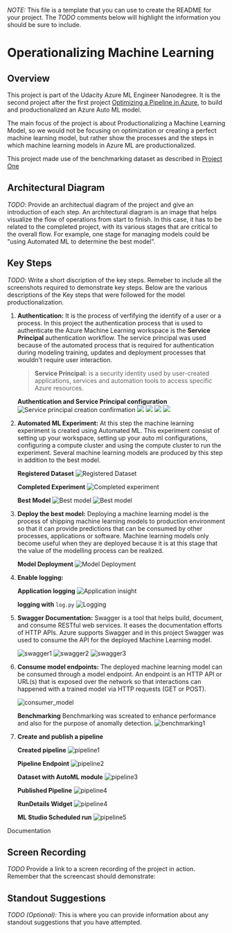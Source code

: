 *NOTE:* This file is a template that you can use to create the README for your project. The *TODO* comments below will highlight the information you should be sure to include.


# Operationalizing Machine Learning

## Overview
This project is part of the Udacity Azure ML Engineer Nanodegree. It is the second project after the first project [Optimizing a Pipeline in Azure](https://github.com/donjude/nd00333_AZMLND_Optimizing_a_Pipeline_in_Azure-Solution), to build and productionalized an Azure Auto ML model.

The main focus of the project is about Productionalizing a Machine Learning Model, so we would not be focusing on optimization or creating a perfect machine learning model, but rather show the processes and the steps in which machine learning models in Azure ML are productionalized.

This project made use of the benchmarking dataset as described in [Project One](https://github.com/donjude/nd00333_AZMLND_Optimizing_a_Pipeline_in_Azure-Solution)

## Architectural Diagram
*TODO*: Provide an architectual diagram of the project and give an introduction of each step. An architectural diagram is an image that helps visualize the flow of operations from start to finish. In this case, it has to be related to the completed project, with its various stages that are critical to the overall flow. For example, one stage for managing models could be "using Automated ML to determine the best model". 

## Key Steps
*TODO*: Write a short discription of the key steps. Remeber to include all the screenshots required to demonstrate key steps.
Below are the various descriptions of the Key steps that were followed for the model productionalization.

1. **Authentication:** It is the process of verfifying the identify of a user or a process. In this project the authentication process that is used to authenticate the Azure Machine Learning workspace is the **Service Principal** authentication workflow. The service principal was used because of the automated process that is required for authentication during modeling training, updates and deployment processes that wouldn't require user interaction.

    > **Service Principal:** is a security identity used by user-created applications, services and automation tools to access specific Azure resources.


    **Authentication and Service Principal configuration**
![Service principal creation confirmation](images/service_p1.png)
![](images/service_p2.png)
![](images/service_p3.png)
![](images/service_p4.png)
![](images/service_p5.png)



2. **Automated ML Experiment:** At this step the machine learning experiment is created using Automated ML. This experiment consist of setting up your workspace, setting up your auto ml configurations, configuring a compute cluster and using the compute cluster to run the experiment. Several machine learning models are produced by this step in addition to the best model.


    **Registered Dataset**
    ![Registered Dataset](images/dataset1.png)


    **Completed Experiment**
    ![Completed experiment](images/experiment1.png)


    **Best Model**
    ![Best model](images/best_model1.png)
    ![Best model](images/best_model2.png)


3. **Deploy the best model:** Deploying a machine learning model is the process of shipping machine learning models to production environment so that it can provide predictions that can be consumed by other processes, applications or software. Machine learning models only become useful when they are deployed because it is at this stage that the value of the modelling process can be realized.

    **Model Deployment**
    ![Model Deployment](images/deploy2.png)



4. **Enable logging:**

    **Application logging**
    ![Application insight](images/appinsight1.png)

    **logging with** `log.py`
    ![Logging](images/logging1.png)


5. **Swagger Documentation:** Swagger is a tool that helps build, document, and consume RESTful web services. It eases the documentation efforts of HTTP APIs. Azure supports Swagger and in this project Swagger was used to consume the API for the deployed Machine Learning model.

    ![swagger1](images/swagger1.png)
    ![swagger2](images/swagger2.png)
    ![swagger3](images/swagger3.png)



6. **Consume model endpoints:** The deployed machine learning model can be consumed through a model endpoint. An endpoint is an HTTP API or URL(s) that is exposed over the network so that interactions can happened with a trained model via HTTP requests (GET or POST).

    ![consumer_model](images/consumer_model.png)

    **Benchmarking** Benchmarking was screated to enhance performance and also for the purpose of anomally detection.
    ![benchmarking1](images/benchmarking1.png)


7. **Create and publish a pipeline**
    
    **Created pipeline**
    ![pipeline1](images/pipeline1.png)

    **Pipeline Endpoint**
    ![pipeline2](images/pipeline2.png)

    **Dataset with AutoML module**
    ![pipeline3](images/pipeline3.png)

    **Published Pipeline**
    ![pipeline4](images/pipeline4.png)

    **RunDetails Widget**
    ![pipeline4](images/pipeline5.png)  

    **ML Studio Scheduled run**
    ![pipeline5](images/endpoint_schedule_run.png)


Documentation

## Screen Recording
*TODO* Provide a link to a screen recording of the project in action. Remember that the screencast should demonstrate:

## Standout Suggestions
*TODO (Optional):* This is where you can provide information about any standout suggestions that you have attempted.

